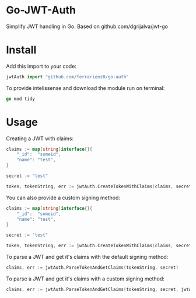 # Go-JWT-Auth

Simplify JWT handling in Go. Based on github.com/dgrijalva/jwt-go

# Install

Add this import to your code:

```go
jwtAuth import "github.com/ferrarienz0/go-auth"
```

To provide intelissense and download the module run on terminal:

```go
go mod tidy
```

# Usage

Creating a JWT with claims:

```go
claims := map[string]interface{}{
	"_id":  "someid",
	"name": "test",
}

secret := "test"

token, tokenString, err := jwtAuth.CreateTokenWithClaims(claims, secret)
```

You can also provide a custom signing method:

```go
claims := map[string]interface{}{
	"_id":  "someid",
	"name": "test",
}

secret := "test"

token, tokenString, err := jwtAuth.CreateTokenWithClaims(claims, secret, jwtAuth.HS512)
```

To parse a JWT and get it's claims with the default signing method:

```go
claims, err := jwtAuth.ParseTokenAndGetClaims(tokenString, secret)
```

To parse a JWT and get it's claims with a custom signing method:

```go
claims, err := jwtAuth.ParseTokenAndGetClaims(tokenString, secret, jwtAuth.HS512)
```

